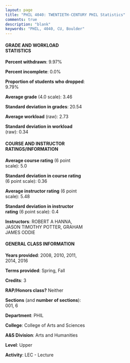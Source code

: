```yaml
---
layout: page
title: "PHIL 4040: TWENTIETH-CENTURY PHIL Statistics"
comments: true
description: "blank"
keywords: "PHIL, 4040, CU, Boulder"
--- 
```

<head>
<script src="https://ajax.googleapis.com/ajax/libs/jquery/2.1.3/jquery.min.js"></script>
<script src="https://dl.dropboxusercontent.com/s/pc42nxpaw1ea4o9/highcharts.js?dl=0"></script>
<!-- <script src="../assets/js/highcharts.js"></script> -->
<style type="text/css">@font-face {
	font-family: "Bebas Neue";
	src: url(https://www.filehosting.org/file/details/544349/BebasNeue%20Regular.otf) format("opentype");
	}
	h1.Bebas { 
		font-family: "Bebas Neue", Verdana, Tahoma;
	}
</style>
</head>
<body>
	<div id="container" style="float: right; width: 45%; height: 88%; margin-left: 2.5%; margin-right: 2.5%;"></div>
	<script language="JavaScript">
		$(document).ready(function() {
		var chart = {type: 'column'};
		var title = {text: 'Grade Distribution'};
		var xAxis = {categories: ['A','B','C','D','F'],crosshair: true};
		var yAxis = {min: 0,title: {text: 'Percentage'}};
		var tooltip = {headerFormat: '<center><b><span style="font-size:20px">{point.key}</span></b></center>',
		               pointFormat: '<td style="padding:0"><b>{point.y:.1f}%</b></td>',
		               footerFormat: '</table>',shared: true,useHTML: true};
		var plotOptions = {column: {pointPadding: 0.0,borderWidth: 0}};  
		var credits = {enabled: false};var series= [{name: 'Percent',data: [62.79,28.68,6.2,0.0,2.33,]}];
		var json = {};
		json.chart = chart;
		json.title = title;
		json.tooltip = tooltip;
		json.xAxis = xAxis;
		json.yAxis = yAxis;  
		json.series = series;
		json.plotOptions = plotOptions;  
		json.credits = credits;
		$('#container').highcharts(json);
	});
	</script>
</body>
			   
#### GRADE AND WORKLOAD STATISTICS

**Percent withdrawn**: 9.97%

**Percent incomplete**: 0.0%

**Proportion of students who dropped**: 9.79%

**Average grade** (4.0 scale): 3.46

**Standard deviation in grades**: 20.54

**Average workload** (raw): 2.73

**Standard deviation in workload** (raw): 0.34

#### COURSE AND INSTRUCTOR RATINGS/INFORMATION

**Average course rating** (6 point scale): 5.0

**Standard deviation in course rating** (6 point scale): 0.36

**Average instructor rating** (6 point scale): 5.48

**Standard deviation in instructor rating** (6 point scale): 0.4

**Instructors**: ROBERT A HANNA, JASON TIMOTHY POTTER, GRAHAM JAMES ODDIE

#### GENERAL CLASS INFORMATION

**Years provided**: 2008, 2010, 2011, 2014, 2016

**Terms provided**: Spring, Fall

**Credits**: 3

**RAP/Honors class?** Neither

**Sections** (and **number of sections**): 001, 6

**Department**: PHIL

**College**: College of Arts and Sciences

**A&S Division**: Arts and Humanities

**Level**: Upper

**Activity**: LEC - Lecture